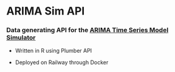 # ARIMA Sim API

### Data generating API for the [ARIMA Time Series Model Simulator](https://zhangwy324.github.io/arima-sim-fe/)

- Written in R using Plumber API

- Deployed on Railway through Docker
